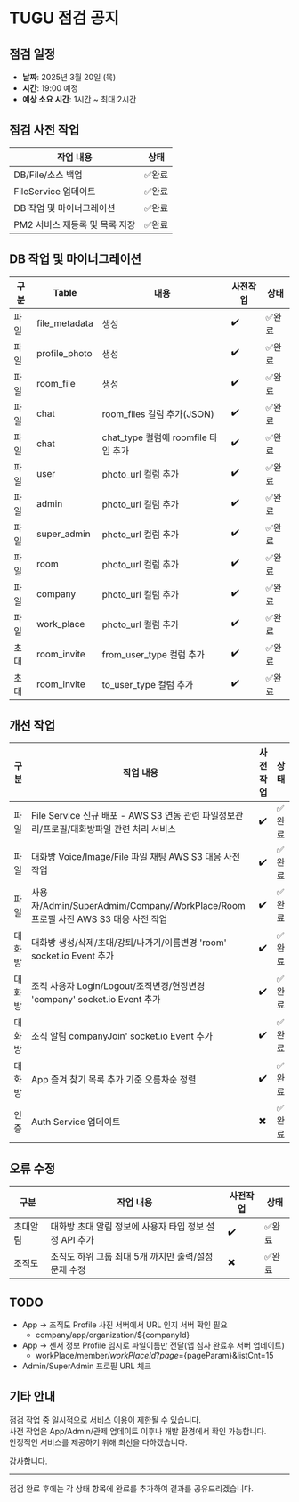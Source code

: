 # TUGU 점검 공지

## 점검 일정

- **날짜**: 2025년 3월 20일 (목)
- **시간**: 19:00 예정
- **예상 소요 시간**: 1시간 ~ 최대 2시간

## 점검 사전 작업

| 작업 내용                      | 상태   |
| ------------------------------ | ------ |
| DB/File/소스 백업              | ✅완료 |
| FileService 업데이트           | ✅완료 |
| DB 작업 및 마이너그레이션      | ✅완료 |
| PM2 서비스 재등록 및 목록 저장 | ✅완료 |

## DB 작업 및 마이너그레이션

| 구분 | Table         | 내용                                | 사전작업 | 상태   |
| ---- | ------------- | ----------------------------------- | -------- | ------ |
| 파일 | file_metadata | 생성                                | ✔️       | ✅완료 |
| 파일 | profile_photo | 생성                                | ✔️       | ✅완료 |
| 파일 | room_file     | 생성                                | ✔️       | ✅완료 |
| 파일 | chat          | room_files 컬럼 추가(JSON)          | ✔️       | ✅완료 |
| 파일 | chat          | chat_type 컬럼에 roomfile 타입 추가 | ✔️       | ✅완료 |
| 파일 | user          | photo_url 컬럼 추가                 | ✔️       | ✅완료 |
| 파일 | admin         | photo_url 컬럼 추가                 | ✔️       | ✅완료 |
| 파일 | super_admin   | photo_url 컬럼 추가                 | ✔️       | ✅완료 |
| 파일 | room          | photo_url 컬럼 추가                 | ✔️       | ✅완료 |
| 파일 | company       | photo_url 컬럼 추가                 | ✔️       | ✅완료 |
| 파일 | work_place    | photo_url 컬럼 추가                 | ✔️       | ✅완료 |
| 초대 | room_invite   | from_user_type 컬럼 추가            | ✔️       | ✅완료 |
| 초대 | room_invite   | to_user_type 컬럼 추가              | ✔️       | ✅완료 |

## 개선 작업

| 구분   | 작업 내용                                                                                 | 사전작업 | 상태   |
| ------ | ----------------------------------------------------------------------------------------- | -------- | ------ |
| 파일   | File Service 신규 배포 - AWS S3 연동 관련 파일정보관리/프로필/대화방파일 관련 처리 서비스 | ✔️       | ✅완료 |
| 파일   | 대화방 Voice/Image/File 파일 채팅 AWS S3 대응 사전 작업                                   | ✔️       | ✅완료 |
| 파일   | 사용자/Admin/SuperAdmim/Company/WorkPlace/Room 프로필 사진 AWS S3 대응 사전 작업          | ✔️       | ✅완료 |
| 대화방 | 대화방 생성/삭제/초대/강퇴/나가기/이름변경 'room' socket.io Event 추가                    | ✔️       | ✅완료 |
| 대화방 | 조직 사용자 Login/Logout/조직변경/현장변경 'company' socket.io Event 추가                 | ✔️       | ✅완료 |
| 대화방 | 조직 알림 companyJoin' socket.io Event 추가                                               | ✔️       | ✅완료 |
| 대화방 | App 즐겨 찾기 목록 추가 기준 오름차순 정렬                                                | ✔️       | ✅완료 |
| 인증   | Auth Service 업데이트                                                                     | ✖️       | ✅완료 |

## 오류 수정

| 구분     | 작업 내용                                              | 사전작업 | 상태   |
| -------- | ------------------------------------------------------ | -------- | ------ |
| 초대알림 | 대화방 초대 알림 정보에 사용자 타입 정보 설정 API 추가 | ✔️       | ✅완료 |
| 조직도   | 조직도 하위 그룹 최대 5개 까지만 출력/설정 문제 수정   | ✖️       | ✅완료 |

## TODO

- App -> 조직도 Profile 사진 서버에서 URL 인지 서버 확인 필요
  - company/app/organization/${companyId}
- App -> 센서 정보 Profile 임시로 파일이름만 전달(앱 심사 완료후 서버 업데이트)
  - workPlace/member/${workPlaceId}?page=${pageParam}&listCnt=15
- Admin/SuperAdmin 프로필 URL 체크

## 기타 안내

점검 작업 중 일시적으로 서비스 이용이 제한될 수 있습니다.  
사전 작업은 App/Admin/관제 업데이트 이후나 개발 환경에서 확인 가능합니다.  
안정적인 서비스를 제공하기 위해 최선을 다하겠습니다.

감사합니다.

---

점검 완료 후에는 각 상태 항목에 완료를 추가하여 결과를 공유드리겠습니다.
